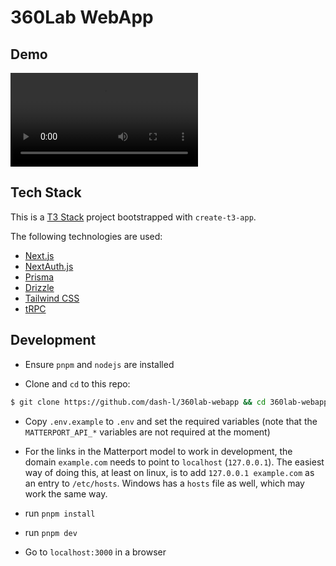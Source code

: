 # 360Lab WebApp

## Demo

![demo](demo.mp4)

## Tech Stack

This is a [T3 Stack](https://create.t3.gg/) project bootstrapped with `create-t3-app`.

The following technologies are used:

- [Next.js](https://nextjs.org)
- [NextAuth.js](https://next-auth.js.org)
- [Prisma](https://prisma.io)
- [Drizzle](https://orm.drizzle.team)
- [Tailwind CSS](https://tailwindcss.com)
- [tRPC](https://trpc.io)

## Development

* Ensure `pnpm` and `nodejs` are installed

* Clone and `cd` to this repo:

```sh
$ git clone https://github.com/dash-l/360lab-webapp && cd 360lab-webapp
```

* Copy `.env.example` to `.env` and set the required variables (note that the `MATTERPORT_API_*` variables are not required at the moment)

* For the links in the Matterport model to work in development, the domain `example.com` needs to point to `localhost` (`127.0.0.1`). The easiest way of doing this, at least on linux,
is to add `127.0.0.1 example.com` as an entry to `/etc/hosts`. Windows has a `hosts` file as well, which may work the same way.

* run `pnpm install`

* run `pnpm dev`

* Go to `localhost:3000` in a browser
